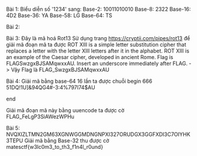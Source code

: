 Bài 1:
Biểu diễn số '1234' sang:
Base-2: 10011010010
Base-8: 2322
Base-16: 4D2
Base-36: YA
Base-58: LG
Base-64: TS

Bài 2:

Bài 3:
Đây là mã hoá Rot13
Sử dụng trang https://cryptii.com/pipes/rot13 để giải mã đoạn mã ta được
ROT XIII is a simple letter substitution cipher that replaces a letter with the letter XIII letters after it in the alphabet. ROT XIII is an example of the Caesar cipher, developed in ancient Rome. Flag is FLAGSwzgxBJSAMqwxxAU. Insert an underscore immediately after FLAG.
-> Vậy Flag là FLAG_SwzgxBJSAMqwxxAU

Bài 4:
Giải mã bằng base-64 16 lần ta được chuỗi
begin 666 <data>
51DQ!1U]&94QG4#-3:4%797I74$AU
 
end

Giải mã đoạn mã này bằng uuencode ta được cờ 
FLAG_FeLgP3SiAWezWPHu

Bài 5: 
NVQXIZLTMN2GM63XGNWGGMDNGNPXI327ORUDGX3GGFXDI3C7OIYHK3TEPU
Giải mã bằng Base-32 thu được cờ
matesctf{w3lc0m3_to_th3_f1n4l_r0und}
